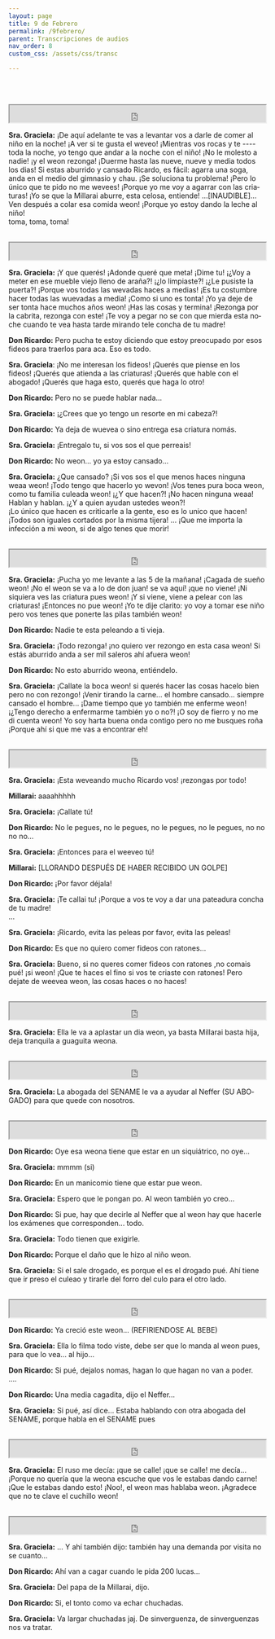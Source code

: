 ```yaml
---
layout: page
title: 9 de Febrero
permalink: /9febrero/
parent: Transcripciones de audios
nav_order: 8
custom_css: /assets/css/transc

---
```



<br><br>

<div class="Div_a">
<iframe src="https://archive.org/embed/si-estas-aburrido-y-cansado-ricardo-es-facil-agarrate-una-zoga-anda-en-el-medio-del-gimnacio-y-chau" width="100%" height="34" frameborder="2" webkitallowfullscreen="true" mozallowfullscreen="true" allowfullscreen></iframe>
<p class="western" lang="es-CL" align="left"><strong>Sra. Graciela:</strong> &iexcl;De aqu&iacute; adelante te vas a levantar vos a darle de comer al ni&ntilde;o en la noche! &iexcl;A ver si te gusta el weveo! &iexcl;Mientras vos rocas y te&nbsp;---- toda la noche, yo tengo que andar a la noche con el ni&ntilde;o! &iexcl;No le molesto a nadie! &iexcl;y el weon rezonga! &iexcl;Duerme hasta las nueve, nueve y media todos los dias! Si estas aburrido y cansado Ricardo, es f&aacute;cil: agarra una soga, anda en el medio del gimnasio y chau. &iexcl;Se soluciona tu problema! &iexcl;Pero lo &uacute;nico que te pido no me wevees! &iexcl;Porque yo me voy a agarrar con las criaturas! &iexcl;Yo se que la Millarai aburre, esta celosa, entiende! ...[INAUDIBLE]... Ven despu&eacute;s a colar esa comida weon! &iexcl;Porque yo estoy dando la leche al ni&ntilde;o!<br />toma, toma, toma!</p>
</div>
<br>

<div class="Div_a">
<iframe src="https://archive.org/embed/te-voy-a-pegar-no-se-con-que-mierda-esta-noche-cuando-te-vea-hasta-mirando-tele-concha-de-tu-madre" width="100%" height="34" frameborder="2" webkitallowfullscreen="true" mozallowfullscreen="true" allowfullscreen></iframe>
<p class="western" lang="es-CL" align="left"><strong>Sra. Graciela:</strong> &iexcl;Y que quer&eacute;s! &iexcl;Adonde quer&eacute; que meta! &iexcl;Dime tu! &iexcl;&iquest;Voy a meter en ese mueble viejo lleno de ara&ntilde;a?! &iexcl;&iquest;lo limpiaste?! &iexcl;&iquest;Le pusiste la puerta?! &iexcl;Porque vos todas las wevadas haces a medias! &iexcl;Es tu costumbre hacer todas las wuevadas a media! &iexcl;Como si uno es tonta! &iexcl;Yo ya deje de ser tonta hace muchos a&ntilde;os weon! &iexcl;Has las cosas y termina! &iexcl;Rezonga por la cabrita, rezonga con este! &iexcl;Te voy a pegar no se con que mierda esta noche cuando te vea hasta tarde mirando tele concha de tu madre!</p>
<p class="western" lang="es-CL" align="left"><strong>Don Ricardo:</strong> Pero pucha te estoy diciendo que estoy preocupado por esos fideos para traerlos para aca. Eso es todo.</p>
<p><strong>Sra. Graciela</strong>: &iexcl;No me interesan los fideos! &iexcl;Quer&eacute;s que piense en los fideos! &iexcl;Quer&eacute;s que atienda a las criaturas! &iexcl;Quer&eacute;s que hable con el abogado! &iexcl;Quer&eacute;s que haga esto, quer&eacute;s que haga lo otro!</p>
<p><strong>Don Ricardo:</strong> Pero no se puede hablar nada&hellip;</p>
<p><strong>Sra. Graciela:</strong> &iexcl;&iquest;Crees que yo tengo un resorte en mi cabeza?!</p>
<p><strong>Don Ricardo:</strong> Ya deja de wuevea o sino entrega esa criatura nom&aacute;s.</p>
<p><strong>Sra. Graciela:</strong> &iexcl;Entregalo tu, si vos sos el que perreais!</p>
<p><strong>Don Ricardo:</strong> No weon... yo ya estoy cansado...</p>
<p><strong>Sra. Graciela:</strong> &iquest;Que cansado? &iexcl;Si vos sos el que menos haces ninguna weaa weon! &iexcl;Todo tengo que hacerlo yo wevon! &iexcl;Vos tenes pura boca weon, como tu familia culeada weon! &iexcl;&iquest;Y que hacen?! &iexcl;No hacen ninguna weaa! Hablan y hablan. &iexcl;&iquest;Y a quien ayudan ustedes weon?!<br />&iexcl;Lo &uacute;nico que hacen es criticarle a la gente, eso es lo unico que hacen! &iexcl;Todos son iguales cortados por la misma tijera! &hellip; &iexcl;Que me importa la infecci&oacute;n a mi weon, si de algo tenes que morir!</p>
</div>
<br>


<div class="Div_a">
<iframe src="https://archive.org/embed/yo-te-dije-clarito-yo-voy-a-tomar-ese-nino-pero-vos-tenes-que-ponerte-las-pilas-tambien-weon" width="100%" height="34" frameborder="2" webkitallowfullscreen="true" mozallowfullscreen="true" allowfullscreen></iframe>
<p><strong>Sra. Graciela:</strong> &iexcl;Pucha yo me levante a las 5 de la ma&ntilde;ana! &iexcl;Cagada de sue&ntilde;o weon! &iexcl;No el weon se va a lo de don juan! se va aqu&iacute;! &iexcl;que no viene! &iexcl;Ni siquiera ves las criatura pues weon! &iexcl;Y si viene, viene a pelear con las criaturas! &iexcl;Entonces no pue weon! &iexcl;Yo te dije clarito: yo voy a tomar ese ni&ntilde;o pero vos tenes que ponerte las pilas tambi&eacute;n weon!</p>
<p><strong>Don Ricardo:</strong> Nadie te esta peleando a ti vieja.</p>
<p><strong>Sra. Graciela:</strong> &iexcl;Todo rezonga! &iexcl;no quiero ver rezongo en esta casa weon! Si est&aacute;s aburrido anda a ser mil saleros ah&iacute; afuera weon!</p>
<p><strong>Don Ricardo:</strong> No esto aburrido weona, enti&eacute;ndelo.</p>
<p><strong>Sra. Graciela:</strong> &iexcl;Callate la boca weon! si quer&eacute;s hacer las cosas hacelo bien pero no con rezongo! &iexcl;Venir tirando la carne... el hombre cansado... siempre cansado el hombre... &iexcl;Dame tiempo que yo tambi&eacute;n me enferme weon! &iexcl;&iquest;Tengo derecho a enfermarme tambi&eacute;n yo o no?! &iexcl;O soy de fierro y no me di cuenta weon! Yo soy harta buena onda contigo pero no me busques ro&ntilde;a &iexcl;Porque ah&iacute; si que me vas a encontrar eh!</p>

</div>
<br>


<div class="Div_a">
<iframe src="https://archive.org/embed/no-le-pegues-no-le-pegues-no-le-pegues-no-le-pegues-no-no-no-no_202104" width="100%" height="34" frameborder="2" webkitallowfullscreen="true" mozallowfullscreen="true" allowfullscreen></iframe>
<p><strong>Sra. Graciela:</strong> &iexcl;Esta weveando mucho Ricardo vos! &iexcl;rezongas por todo!</p>
<p><strong>Millarai:</strong> aaaahhhhh</p>
<p><strong>Sra. Graciela:</strong> &iexcl;Callate t&uacute;!</p>
<p><strong>Don Ricardo:</strong> No le pegues, no le pegues, no le pegues, no le pegues, no no no no&hellip;</p>
<p><strong>Sra. Graciela:</strong> &iexcl;Entonces para el weeveo t&uacute;!</p>
<p><strong>Millarai:</strong> [LLORANDO DESPU&Eacute;S DE HABER RECIBIDO UN GOLPE]</p>
<p><strong>Don Ricardo:</strong> &iexcl;Por favor d&eacute;jala!</p>
<p><strong>Sra. Graciela:</strong> &iexcl;Te callai tu! &iexcl;Porque a vos te voy a dar una pateadura concha de tu madre!<br />&hellip;</p>
<p><strong>Sra. Graciela:</strong> &iexcl;Ricardo, evita las peleas por favor, evita las peleas!</p>
<p><strong>Don Ricardo:</strong> Es que no quiero comer fideos con ratones&hellip;</p>
<p><strong>Sra. Graciela:</strong> Bueno, si no queres comer fideos con ratones ,no comais pu&eacute;! &iexcl;si weon! &iexcl;Que te haces el fino si vos te criaste con ratones! Pero dejate de weevea weon, las cosas haces o no haces!</p>

</div>
<br>


<div class="Div_a">
<iframe src="https://archive.org/embed/ella-le-va-a-aplastar-un-dia-weon-la-millaray-al-bebe" width="100%" height="34" frameborder="2" webkitallowfullscreen="true" mozallowfullscreen="true" allowfullscreen></iframe>
<p><strong>Sra. Graciela:</strong> Ella le va a aplastar un dia weon, ya basta Millarai basta hija, deja tranquila a guaguita weona.</p>
</div>
<br>



<div class="Div_a">
<iframe src="https://archive.org/embed/la-abogada-del-sename-le-va-a-yudar-al-nefer-para-que-quede-con-nosotros-el-bebe" width="100%" height="34" frameborder="2" webkitallowfullscreen="true" mozallowfullscreen="true" allowfullscreen></iframe>
<p class="western" lang="es-ES" align="left"><strong>Sra. Graciela: </strong>La abogada del SENAME le va a ayudar al Neffer (SU ABOGADO) para que quede con nosotros.</p>
</div>
<br>

<div class="Div_a">
<iframe src="https://archive.org/embed/en-un-manicomio-tiene-que-estar-pue-weon" width="100%" height="34" frameborder="2" webkitallowfullscreen="true" mozallowfullscreen="true" allowfullscreen></iframe>
<p><strong>Don Ricardo:</strong> Oye esa weona tiene que estar en un siqui&aacute;trico, no oye&hellip;</p>
<p><strong>Sra. Graciela:</strong> mmmm (si)</p>
<p><strong>Don Ricardo:</strong> En un manicomio tiene que estar pue weon.</p>
<p><strong>Sra. Graciela:</strong> Espero que le pongan po. Al weon tambi&eacute;n yo creo&hellip;</p>
<p><strong>Don Ricardo:</strong> Si pue, hay que decirle al Neffer que al weon hay que hacerle los ex&aacute;menes que corresponden... todo.</p>
<p><strong>Sra. Graciela:</strong> Todo tienen que exigirle.</p>
<p><strong>Don Ricardo:</strong> Porque el da&ntilde;o que le hizo al ni&ntilde;o weon.</p>
<p><strong>Sra. Graciela:</strong> Si el sale drogado, es porque el es el drogado pu&eacute;. Ah&iacute; tiene que ir preso el culeao y tirarle del forro del culo para el otro lado.</p>
</div>
<br>



<div class="Div_a">
<iframe src="https://archive.org/embed/ella-le-filma-todo-debe-ser-que-le-manda-al-weon-pues" width="100%" height="34" frameborder="2" webkitallowfullscreen="true" mozallowfullscreen="true" allowfullscreen></iframe>
<p><strong>Don Ricardo:</strong> Ya creci&oacute; este weon&hellip; (REFIRIENDOSE AL BEBE)</p>
<p><strong>Sra. Graciela:</strong> Ella lo filma todo viste, debe ser que lo manda al weon pues, para que lo vea... al hijo...</p>
<p><strong>Don Ricardo:</strong> Si pu&eacute;, dejalos nomas, hagan lo que hagan no van a poder.<br />&hellip;.</p>
<p><strong>Don Ricardo:</strong> Una media cagadita, dijo el Neffer&hellip;</p>
<p><strong>Sra. Graciela:</strong> Si pu&eacute;, as&iacute; dice&hellip; Estaba hablando con otra abogada del SENAME, porque habla en el SENAME pues</p>
</div>
<br>


<div class="Div_a">
<iframe src="https://archive.org/embed/agradece-que-no-te-clave-el-cuchillo-weon" width="100%" height="34" frameborder="2" webkitallowfullscreen="true" mozallowfullscreen="true" allowfullscreen></iframe>
<p><strong>Sra. Graciela:</strong> El ruso me dec&iacute;a: &iexcl;que se calle! &iexcl;que se calle! me dec&iacute;a... &iexcl;Porque no quer&iacute;a que la weona escuche que vos le estabas dando carne! &iexcl;Que le estabas dando esto! &iexcl;Noo!, el weon mas hablaba weon. &iexcl;Agradece que no te clave el cuchillo weon!</p>
</div>
<br>


<div class="Div_a">
<iframe src="https://archive.org/embed/tambien-hay-una-demanda-por-visita-del-papa-de-la-millaray" width="100%" height="34" frameborder="2" webkitallowfullscreen="true" mozallowfullscreen="true" allowfullscreen></iframe>

<p><strong>Sra. Graciela:</strong> ... Y ah&iacute; tambi&eacute;n dijo: tambi&eacute;n hay una demanda por visita no se cuanto...</p>
<p><strong>Don Ricardo:</strong> Ah&iacute; van a cagar cuando le pida 200 lucas...</p>
<p><strong>Sra. Graciela:</strong> Del papa de la Millarai, dijo.</p>
<p><strong>Don Ricardo:</strong> Si, el tonto como va echar chuchadas.</p>
<p><strong>Sra. Graciela:</strong> Va largar chuchadas jaj. De sinverguenza, de sinverguenzas nos va tratar.</p>
</div>
<br>



























































